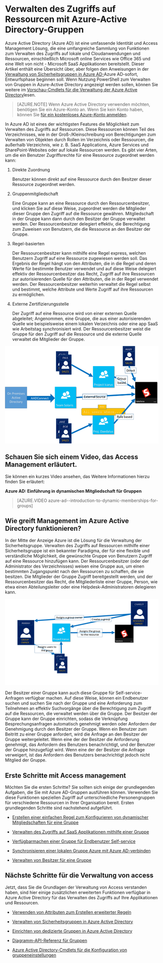 <properties
    pageTitle="Verwalten des Zugriffs auf Ressourcen mit Azure-Active Directory-Gruppen | Microsoft Azure"
    description="Verwendung von Gruppen in Azure Active Directory zum Verwalten des Benutzerzugriffs auf lokale und Cloud Applikationen und Ressourcen."
    services="active-directory"
    documentationCenter=""
    authors="curtand"
    manager="femila"
    editor=""
/>

<tags
    ms.service="active-directory"
    ms.workload="identity"
    ms.tgt_pltfrm="na"
    ms.devlang="na"
    ms.topic="article"
    ms.date="08/10/2016"
    ms.author="curtand"/>


# <a name="managing-access-to-resources-with-azure-active-directory-groups"></a>Verwalten des Zugriffs auf Ressourcen mit Azure-Active Directory-Gruppen

Azure Active Directory (Azure AD) ist eine umfassende Identität und Access Management Lösung, die eine umfangreiche Sammlung von Funktionen zum Verwalten des Zugriffs auf lokale und Cloudanwendungen und Ressourcen, einschließlich Microsoft online Services wie Office 365 und eine Welt von nicht - Microsoft SaaS Applikationen bereitstellt. Dieser Artikel enthält eine Übersicht über, aber folgen den Anweisungen in der [Verwaltung von Sicherheitsgruppen in Azure AD-](active-directory-accessmanagement-manage-groups.md)Azure AD-sofort, Entwurfsphase beginnen soll. Wenn Nutzung PowerShell zum Verwalten von Gruppen in Azure-Active Directory angezeigt werden sollen, können Sie weitere im [Vorschau-Cmdlets für die Verwaltung der Azure Active Directory](active-directory-accessmanagement-groups-settings-v2-cmdlets.md)lesen.


> [AZURE.NOTE] Wenn Azure Active Directory verwenden möchten, benötigen Sie ein Azure-Konto an. Wenn Sie kein Konto haben, können Sie [für ein kostenloses Azure-Konto anmelden](https://azure.microsoft.com/pricing/free-trial/).


In Azure AD ist eines der wichtigsten Features die Möglichkeit zum Verwalten des Zugriffs auf Ressourcen. Diese Ressourcen können Teil des Verzeichnisses, wie in der Groß-/Kleinschreibung von Berechtigungen zum Verwalten von Objekten durch Rollen im Verzeichnis oder Ressourcen, die außerhalb Verzeichnis, wie z. B. SaaS Applications, Azure Services und SharePoint-Websites oder auf lokale Ressourcen werden. Es gibt vier Arten, um die ein Benutzer Zugriffsrechte für eine Ressource zugeordnet werden kann:


1. Direkte Zuordnung

    Benutzer können direkt auf eine Ressource durch den Besitzer dieser Ressource zugeordnet werden.

2. Gruppenmitgliedschaft

    Eine Gruppe kann an eine Ressource durch den Ressourcenbesitzer, und klicken Sie auf diese Weise, zugeordnet werden die Mitglieder dieser Gruppe den Zugriff auf die Ressource gewähren. Mitgliedschaft in der Gruppe kann dann durch den Besitzer der Gruppe verwaltet werden. Der Ressourcenbesitzer delegiert effektiv, die Berechtigung zum Zuweisen von Benutzern, die die Ressource an den Besitzer der Gruppe.

3. Regel-basierten

    Der Ressourcenbesitzer kann mithilfe eine Regel express, welchen Benutzern Zugriff auf eine Ressource zugewiesen werden soll. Das Ergebnis der Regel hängt von den Attributen, die in die Regel und deren Werte für bestimmte Benutzer verwendet und auf diese Weise delegiert effektiv der Ressourcenbesitzer das Recht, Zugriff auf ihre Ressourcen zur autorisierenden Quelle für den Attributen, die in der Regel verwendet werden. Der Ressourcenbesitzer weiterhin verwaltet die Regel selbst und bestimmt, welche Attribute und Werte Zugriff auf ihre Ressourcen zu ermöglichen.

4. Externe Zertifizierungsstelle

    Der Zugriff auf eine Ressource wird von einer externen Quelle abgeleitet; Angenommen, eine Gruppe, die aus einer autorisierenden Quelle wie beispielsweise einem lokalen Verzeichnis oder eine app SaaS wie Arbeitstag synchronisiert wird. Der Ressourcenbesitzer weist die Gruppe für den Zugriff auf die Ressource und die externe Quelle verwaltet die Mitglieder der Gruppe.

  ![Übersicht über Access Management-Diagramms](./media/active-directory-access-management-groups/access-management-overview.png)


## <a name="watch-a-video-that-explains-access-management"></a>Schauen Sie sich einem Video, das Access Management erläutert.

Sie können ein kurzes Video ansehen, das Weitere Informationen hierzu finden Sie erläutert:

**Azure AD: Einführung in dynamischen Mitgliedschaft für Gruppen**

> [AZURE.VIDEO azure-ad--introduction-to-dynamic-memberships-for-groups]

## <a name="how-does-access-management-in-azure-active-directory-work"></a>Wie greift Management im Azure Active Directory funktionieren?
In der Mitte der Anzeige Azure ist die Lösung für die Verwaltung der Sicherheitsgruppe. Verwalten des Zugriffs auf Ressourcen mithilfe einer Sicherheitsgruppe ist ein bekannter Paradigma, der für eine flexible und verständliche Möglichkeit, die gewünschte Gruppe von Benutzern Zugriff auf eine Ressource hinzufügen kann. Der Ressourcenbesitzer (oder der Administrator des Verzeichnisses) weisen eine Gruppe aus, um einen bestimmten Zugangspunkt nach den Ressourcen zu schaffen, die sie besitzen. Die Mitglieder der Gruppe Zugriff bereitgestellt werden, und der Ressourcenbesitzer das Recht, die Mitgliederliste einer Gruppe, Person, wie etwa einen Abteilungsleiter oder eine Helpdesk-Administratoren delegieren kann.

![Azure Active Directory Access Management-Diagramms](./media/active-directory-access-management-groups/active-directory-access-management-works.png)

Der Besitzer einer Gruppe kann auch diese Gruppe für Self-service-Anfragen verfügbar machen. Auf diese Weise, können ein Endbenutzer suchen und suchen Sie nach der Gruppe und eine Anforderung zum Teilnehmen an effektiv Suchvorgänge über die Berechtigung zum Zugriff auf die Ressourcen, die verwaltet werden über die Gruppe. Der Besitzer der Gruppe kann der Gruppe einrichten, sodass die Verknüpfung Besprechungsanfragen automatisch genehmigt werden oder Anfordern der Genehmigung durch den Besitzer der Gruppe. Wenn ein Benutzer zum Beitritt zu einer Gruppe anfordert, wird die Anfrage an den Besitzer der Gruppe weitergeleitet. Wenn eine der der Besitzer die Anforderung genehmigt, das Anfordern des Benutzers benachrichtigt, und der Benutzer der Gruppe hinzugefügt wird. Wenn eine der der Besitzer die Anfrage verweigert, ist das Anfordern des Benutzers benachrichtigt jedoch nicht Mitglied der Gruppe.


## <a name="getting-started-with-access-management"></a>Erste Schritte mit Access management
Möchten Sie die ersten Schritte? Sie sollten sich einige der grundlegenden Aufgaben, die Sie mit Azure AD-Gruppen ausführen können. Verwenden Sie diese Funktionen speziellen Zugriff auf unterschiedliche Personengruppen für verschiedene Ressourcen in Ihrer Organisation bereit. Ersten grundlegenden Schritte sind nachstehend aufgeführt.

* [Erstellen einer einfachen Regel zum Konfigurieren von dynamischer Mitgliedschaften für eine Gruppe](active-directory-accessmanagement-manage-groups.md#how-can-i-manage-the-membership-of-a-group-dynamically)

* [Verwalten des Zugriffs auf SaaS Applikationen mithilfe einer Gruppe](active-directory-accessmanagement-group-saasapps.md)

* [Verfügbarmachen einer Gruppe für Endbenutzer Self-service](active-directory-accessmanagement-self-service-group-management.md)

* [Synchronisieren einer lokalen Gruppe Azure mit Azure AD-verbinden](active-directory-aadconnect.md)

* [Verwalten von Besitzer für eine Gruppe](active-directory-accessmanagement-managing-group-owners.md)


## <a name="next-steps-for-access-management"></a>Nächste Schritte für die Verwaltung von access
Jetzt, dass Sie die Grundlagen der Verwaltung von Access verstanden haben, sind hier einige zusätzlichen erweiterten Funktionen verfügbar in Azure Active Directory für das Verwalten des Zugriffs auf Ihre Applikationen und Ressourcen.

* [Verwenden von Attributen zum Erstellen erweiterter Regeln](active-directory-accessmanagement-groups-with-advanced-rules.md)

* [Verwalten von Sicherheitsgruppen in Azure Active Directory](active-directory-accessmanagement-manage-groups.md)

* [Einrichten von dedizierte Gruppen in Azure Active Directory](active-directory-accessmanagement-dedicated-groups.md)

* [Diagramm-API-Referenz für Gruppen](https://msdn.microsoft.com/Library/Azure/Ad/Graph/api/groups-operations#GroupFunctions)

* [Azure Active Directory-Cmdlets für die Konfiguration von gruppeneinstellungen](active-directory-accessmanagement-groups-settings-cmdlets.md)
